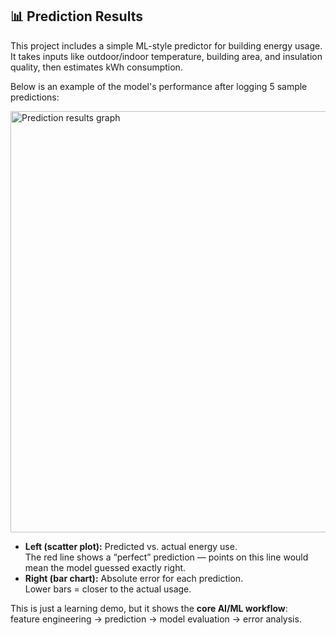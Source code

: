 
## 📊 Prediction Results

This project includes a simple ML-style predictor for building energy usage.  
It takes inputs like outdoor/indoor temperature, building area, and insulation quality, then estimates kWh consumption.  

Below is an example of the model's performance after logging 5 sample predictions:

<img width="1002" height="674" alt="Prediction results graph" src="https://github.com/user-attachments/assets/e85b4fd6-49a1-4d6a-a603-95732a7d0bc0" />


- **Left (scatter plot):** Predicted vs. actual energy use.  
  The red line shows a “perfect” prediction — points on this line would mean the model guessed exactly right.  
- **Right (bar chart):** Absolute error for each prediction.  
  Lower bars = closer to the actual usage.  

This is just a learning demo, but it shows the **core AI/ML workflow**:  
feature engineering → prediction → model evaluation → error analysis.
